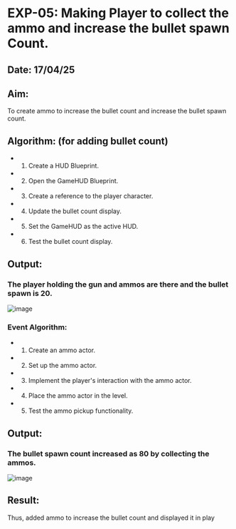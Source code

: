 
# EXP-05: Making Player to collect the ammo and increase the bullet spawn Count.
## Date: 17/04/25

## Aim:
To create ammo to increase the bullet count and increase the bullet spawn count.

## Algorithm: (for adding bullet count)

- 1. Create a HUD Blueprint.  
- 2. Open the GameHUD Blueprint.  
- 3. Create a reference to the player character.  
- 4. Update the bullet count display.  
- 5. Set the GameHUD as the active HUD.  
- 6. Test the bullet count display.

## Output:

### The player holding the gun and ammos are there and the bullet spawn is 20.
![image](https://github.com/user-attachments/assets/1d478690-d846-48be-b2dd-a733b6e719de)

### Event   Algorithm:
- 1. Create an ammo actor.
- 2. Set up the ammo actor.
- 3. Implement the player's interaction with the ammo actor.
- 4. Place the ammo actor in the level.
- 5. Test the ammo pickup functionality.

## Output:

### The bullet spawn count increased as 80 by collecting the ammos.
![image](https://github.com/user-attachments/assets/167d7eb7-c664-4b25-9cb8-9516e8996201)


## Result:
Thus, added ammo to increase the bullet count and displayed it in play
